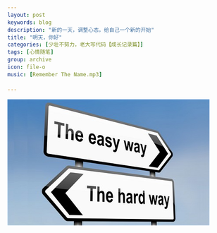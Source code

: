 ```yaml
---
layout: post
keywords: blog
description: "新的一天，调整心态，给自己一个新的开始"
title: "明天，你好"
categories: [少壮不努力，老大写代码【成长记录篇】]
tags: [心情随笔]
group: archive
icon: file-o
music: [Remember The Name.mp3]

---
```


![image](/assets/images/2014-05-01-newdaynewstart.jpg)
